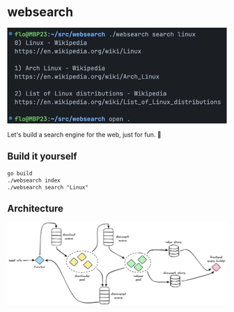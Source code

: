 # websearch

![Screenshot](screenshot.png)

Let's build a search engine for the web, just for fun. 🥳

## Build it yourself

```
go build
./websearch index
./websearch search "Linux"
```

## Architecture
![Architecture](architecture.png)